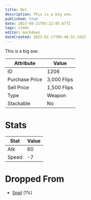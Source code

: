 ```yaml
---
title: Bol
description: This is a big axe.
published: true
date: 2023-08-21T05:22:05.677Z
tags: items
editor: markdown
dateCreated: 2023-02-17T06:40:32.165Z
---
```


This is a big axe.

|Attribute|Value|
|-|-|
|ID|1206|
|Purchase Price|3,000 Flips|
|Sell Price|1,500 Flips|
|Type|Weapon|
|Stackable|No|

# Stats
|Stat|Value|
|-|-|
|Atk|60|
|Speed|-7|

# Dropped From
 * [Snail](/monsters/snail) (1%)
